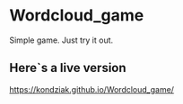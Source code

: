 # Wordcloud_game
Simple game. Just try it out.

## Here`s a live version 
https://kondziak.github.io/Wordcloud_game/
